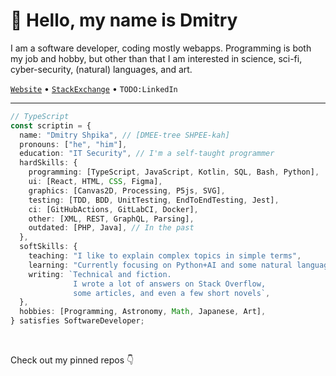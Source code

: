 # :wave: Hello, my name is Dmitry

I am a software developer, coding mostly webapps.
Programming is both my job and hobby, but other than that
I am interested in science, sci-fi, cyber-security,
(natural) languages, and art.

[`Website`](https://scriptin.github.io)
&bull;
[`StackExchange`](https://stackexchange.com/users/224676/scriptin?tab=accounts)
&bull;
`TODO:LinkedIn`

---

```ts
// TypeScript
const scriptin = {
  name: "Dmitry Shpika", // [DMEE-tree SHPEE-kah]
  pronouns: ["he", "him"],
  education: "IT Security", // I'm a self-taught programmer
  hardSkills: {
    programming: [TypeScript, JavaScript, Kotlin, SQL, Bash, Python],
    ui: [React, HTML, CSS, Figma],
    graphics: [Canvas2D, Processing, P5js, SVG],
    testing: [TDD, BDD, UnitTesting, EndToEndTesting, Jest],
    ci: [GitHubActions, GitLabCI, Docker],
    other: [XML, REST, GraphQL, Parsing],
    outdated: [PHP, Java], // In the past
  },
  softSkills: {
    teaching: "I like to explain complex topics in simple terms",
    learning: "Currently focusing on Python+AI and some natural languages",
    writing: `Technical and fiction.
              I wrote a lot of answers on Stack Overflow,
              some articles, and even a few short novels`,
  },
  hobbies: [Programming, Astronomy, Math, Japanese, Art],
} satisfies SoftwareDeveloper;
```

<br/>

Check out my pinned repos :point_down:
